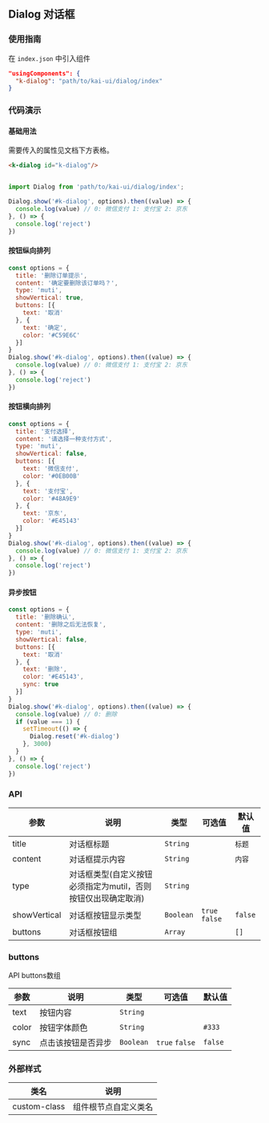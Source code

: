 ## Dialog 对话框

### 使用指南
在 `index.json` 中引入组件
```json
"usingComponents": {
  "k-dialog": "path/to/kai-ui/dialog/index"
}
```

### 代码演示

#### 基础用法
需要传入的属性见文档下方表格。

```html
<k-dialog id="k-dialog"/>
```

```javascript

import Dialog from 'path/to/kai-ui/dialog/index';

Dialog.show('#k-dialog', options).then((value) => {
  console.log(value) // 0: 微信支付 1: 支付宝 2: 京东
}, () => {
  console.log('reject')
})

```

#### 按钮纵向排列
```javascript
const options = {
  title: '删除订单提示',
  content: '确定要删除该订单吗？',
  type: 'muti',
  showVertical: true,
  buttons: [{
    text: '取消'
  }, {
    text: '确定',
    color: '#C59E6C'
  }]
}
Dialog.show('#k-dialog', options).then((value) => {
  console.log(value) // 0: 微信支付 1: 支付宝 2: 京东
}, () => {
  console.log('reject')
})
```

#### 按钮横向排列
```javascript
const options = {
  title: '支付选择',
  content: '请选择一种支付方式',
  type: 'muti',
  showVertical: false,
  buttons: [{
    text: '微信支付',
    color: '#0EB00B'
  }, {
    text: '支付宝',
    color: '#48A9E9'
  }, {
    text: '京东',
    color: '#E45143'
  }]
}
Dialog.show('#k-dialog', options).then((value) => {
  console.log(value) // 0: 微信支付 1: 支付宝 2: 京东
}, () => {
  console.log('reject')
})
```

#### 异步按钮
```javascript
const options = {
  title: '删除确认',
  content: '删除之后无法恢复',
  type: 'muti',
  showVertical: false,
  buttons: [{
    text: '取消'
  }, {
    text: '删除',
    color: '#E45143',
    sync: true
  }]
}
Dialog.show('#k-dialog', options).then((value) => {
  console.log(value) // 0: 删除
  if (value === 1) {
    setTimeout(() => {
      Dialog.reset('#k-dialog')
    }, 3000)
  }
}, () => {
  console.log('reject')
})
```

### API

| 参数 | 说明 | 类型 | 可选值 | 默认值 |
|-----------|-----------|-----------|-----------|-------------|
| title | 对话框标题 | `String` | ` ` | `标题` |
| content | 对话框提示内容 | `String` | ` ` | `内容` |
| type | 对话框类型(自定义按钮必须指定为mutil，否则按钮仅出现确定取消) | `String` | ` `| ` ` |
| showVertical | 对话框按钮显示类型 | `Boolean` | `true` `false` | `false` |
| buttons | 对话框按钮组 | `Array` | ` ` | `[]` |

### buttons
API buttons数组

| 参数 | 说明 | 类型 | 可选值 | 默认值 |
|-----------|-----------|-----------|-----------|-------------|
| text | 按钮内容 | `String` | ` ` | ` ` |
| color | 按钮字体颜色 | `String` | ` ` | `#333` |
| sync | 点击该按钮是否异步 | `Boolean` | `true` `false` | `false` |


### 外部样式

| 类名 | 说明 |
|-----------|-----------|
| custom-class | 组件根节点自定义类名 |


